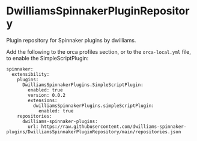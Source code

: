# DwilliamsSpinnakerPluginRepository
Plugin repository for Spinnaker plugins by dwilliams.

Add the following to the orca profiles section, or to the `orca-local.yml` file, to enable the SimpleScriptPlugin:

```
spinnaker:
  extensibility:
    plugins:
      DwilliamsSpinnakerPlugins.SimpleScriptPlugin:
        enabled: true
        version: 0.0.2
        extensions:
          dwilliamsSpinnakerPlugins.simpleScriptPlugin:
            enabled: true
    repositories:
      dwilliams-spinnaker-plugins:
        url: https://raw.githubusercontent.com/dwilliams-spinnaker-plugins/DwilliamsSpinnakerPluginRepository/main/repositories.json
```
